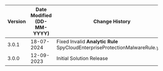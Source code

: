 | **Version** | **Date Modified (DD-MM-YYYY)** | **Change History**                          |
|-------------|--------------------------------|---------------------------------------------|
| 3.0.1       | 18-07-2024                     | Fixed Invalid **Analytic Rule** SpyCloudEnterpriseProtectionMalwareRule.yaml |
| 3.0.0       | 12-09-2023                     | Initial Solution Release |
